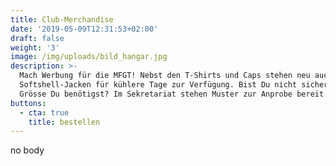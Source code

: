 ```yaml
---
title: Club-Merchandise
date: '2019-05-09T12:31:53+02:00'
draft: false
weight: '3'
image: /img/uploads/bild_hangar.jpg
description: >-
  Mach Werbung für die MFGT! Nebst den T-Shirts und Caps stehen neu auch
  Softshell-Jacken für kühlere Tage zur Verfügung. Bist Du nicht sicher, welche
  Grösse Du benötigst? Im Sekretariat stehen Muster zur Anprobe bereit.
buttons:
  - cta: true
    title: bestellen
---
```

no body
